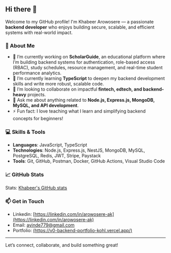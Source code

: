 ## Hi there 👋

Welcome to my GitHub profile! I'm Khabeer Arowosere — a passionate **backend developer** who enjoys building secure, scalable, and efficient systems with real-world impact.

### 🚀 About Me
- 🔭 I’m currently working on **ScholarGuide**, an educational platform where I’m building backend systems for authentication, role-based access (RBAC), study schedules, resource management, and real-time student performance analytics.
- 🌱 I’m currently learning **TypeScript** to deepen my backend development skills and write more robust, scalable code.
- 👯 I’m looking to collaborate on impactful **fintech, edtech, and backend-heavy** projects.
- 💬 Ask me about anything related to **Node.js, Express.js, MongoDB, MySQL, and API development**.
- ⚡ Fun fact: I love teaching what I learn and simplifying backend concepts for beginners!

### 💻 Skills & Tools
- **Languages**: JavaScript, TypeScript
- **Technologies**: Node.js, Express.js, NestJS, MongoDB, MySQL, PostgreSQL, Redis, JWT, Stripe, Paystack
- **Tools**: Git, GitHub, Postman, Docker, GitHub Actions, Visual Studio Code

### 📈 GitHub Stats
Stats: [Khabeer's GitHub stats](https://github-readme-stats.vercel.app/api?username=maxim-ld&show_icons=true&theme=radical)

### 📫 Get in Touch
- Linkedin: [https://linkedin.com/in/arowosere-ak](https://linkedin.com/in/arowosere-ak)
- Email: [ayinde779@gmail.com](mailto:ayinde779@gmail.com)
- Portfolio: [(https://v0-backend-portfolio-kohl.vercel.app/)](https://v0-backend-portfolio-kohl.vercel.app/)

---

Let’s connect, collaborate, and build something great!
